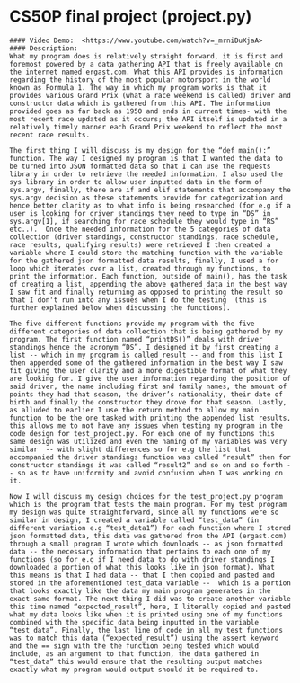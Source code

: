  # CS50P final project (project.py)
    #### Video Demo:  <https://www.youtube.com/watch?v=_mrniDuXjaA>
    #### Description:
    What my program does is relatively straight forward, it is first and foremost powered by a data gathering API that is freely available on the internet named ergast.com. What this API provides is information regarding the history of the most popular motorsport in the world known as Formula 1. The way in which my program works is that it provides various Grand Prix (what a race weekend is called) driver and constructor data which is gathered from this API. The information provided goes as far back as 1950 and ends in current times- with the most recent race updated as it occurs; the API itself is updated in a relatively timely manner each Grand Prix weekend to reflect the most recent race results.

    The first thing I will discuss is my design for the “def main():” function. The way I designed my program is that I wanted the data to be turned into JSON formatted data so that I can use the requests library in order to retrieve the needed information, I also used the sys library in order to allow user inputted data in the form of sys.argv, finally, there are if and elif statements that accompany the sys.argv decision as these statements provide for categorization and hence better clarity as to what info is being researched (for e.g if a user is looking for driver standings they need to type in “DS” in sys.argv[1], if searching for race schedule they would type in “RS” etc..).  Once the needed information for the 5 categories of data collection (driver standings, constructor standings, race schedule, race results, qualifying results) were retrieved I then created a variable where I could store the matching function with the variable for the gathered json formatted data results, finally, I used a for loop which iterates over a list, created through my functions, to print the information. Each function, outside of main(), has the task of creating a list, appending the above gathered data in the best way I saw fit and finally returning as opposed to printing the result so that I don't run into any issues when I do the testing  (this is further explained below when discussing the functions).

    The five different functions provide my program with the five different categories of data collection that is being gathered by my program. The first function named “printDS()” deals with driver standings hence the acronym “DS”, I designed it by first creating a list -- which in my program is called result -- and from this list I then appended some of the gathered information in the best way I saw fit giving the user clarity and a more digestible format of what they are looking for. I give the user information regarding the position of said driver, the name including first and family names, the amount of points they had that season, the driver’s nationality, their date of birth and finally the constructor they drove for that season. Lastly, as alluded to earlier I use the return method to allow my main function to be the one tasked with printing the appended list results, this allows me to not have any issues when testing my program in the code design for test_project.py. For each one of my functions this same design was utilized and even the naming of my variables was very similar  -- with slight differences so for e.g the list that accompanied the driver standings function was called “result” then for constructor standings it was called “result2” and so on and so forth -- so as to have uniformity and avoid confusion when I was working on it.

    Now I will discuss my design choices for the test_project.py program which is the program that tests the main program. For my test program my design was quite straightforward, since all my functions were so similar in design, I created a variable called “test_data” (in different variation e.g “test_data1”) for each function where I stored json formatted data, this data was gathered from the API (ergast.com) through a small program I wrote which downloads -- as json formatted data -- the necessary information that pertains to each one of my functions (so for e.g if I need data to do with driver standings I downloaded a portion of what this looks like in json format). What this means is that I had data -- that I then copied and pasted and stored in the aforementioned test_data variable --  which is a portion that looks exactly like the data my main program generates in the exact same format. The next thing I did was to create another variable this time named “expected_result”, here, I literally copied and pasted what my data looks like when it is printed using one of my functions combined with the specific data being inputted in the variable “test_data”. Finally, the last line of code in all my test functions was to match this data (“expected_result”) using the assert keyword and the == sign with the the function being tested which would include, as an argument to that function, the data gathered in “test_data” this would ensure that the resulting output matches exactly what my program would output should it be required to.
